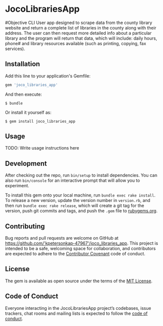 # JocoLibrariesApp

#Objective
CLI User app designed to scrape data from the county library website and return a complete list of libraries in the county along with their address.  The user can then request more detailed info about a particular library and the program will return that data, which will include: daily hours, phone# and library resources available (such as printing, copying, fax services).

## Installation

Add this line to your application's Gemfile:

```ruby
gem 'joco_libraries_app'
```

And then execute:

    $ bundle

Or install it yourself as:

    $ gem install joco_libraries_app

## Usage

TODO: Write usage instructions here

## Development

After checking out the repo, run `bin/setup` to install dependencies. You can also run `bin/console` for an interactive prompt that will allow you to experiment.

To install this gem onto your local machine, run `bundle exec rake install`. To release a new version, update the version number in `version.rb`, and then run `bundle exec rake release`, which will create a git tag for the version, push git commits and tags, and push the `.gem` file to [rubygems.org](https://rubygems.org).

## Contributing

Bug reports and pull requests are welcome on GitHub at https://github.com/'kpetersonkap-47967'/joco_libraries_app. This project is intended to be a safe, welcoming space for collaboration, and contributors are expected to adhere to the [Contributor Covenant](http://contributor-covenant.org) code of conduct.

## License

The gem is available as open source under the terms of the [MIT License](http://opensource.org/licenses/MIT).

## Code of Conduct

Everyone interacting in the JocoLibrariesApp project’s codebases, issue trackers, chat rooms and mailing lists is expected to follow the [code of conduct](https://github.com/'kpetersonkap-47967'/joco_libraries_app/blob/master/CODE_OF_CONDUCT.md).
